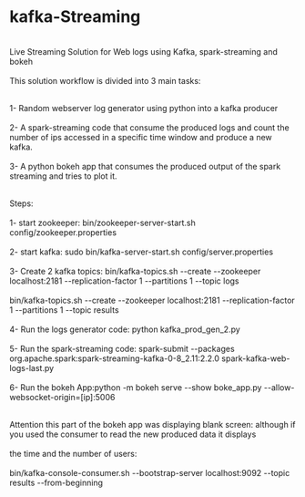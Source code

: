 # kafka-Streaming
<br>Live Streaming Solution for Web logs using Kafka, spark-streaming and bokeh</br>
<br>This solution workflow is divided into 3 main tasks:</br>

<br>1- Random webserver log generator using python into a kafka producer </br>
<br>2- A spark-streaming code that consume the produced logs and count the number of ips accessed in a specific time window and produce a new kafka.</br>
<br>3- A python bokeh app that consumes the produced output of the spark streaming and tries to plot it.</br>

<br>Steps:</br>
<br>1- start zookeeper: bin/zookeeper-server-start.sh config/zookeeper.properties</br>
<br>2- start kafka: sudo bin/kafka-server-start.sh config/server.properties</br>
<br>3- Create 2 kafka topics: bin/kafka-topics.sh --create --zookeeper localhost:2181 --replication-factor 1 --partitions 1 --topic logs</br>
 <br>                       bin/kafka-topics.sh --create --zookeeper localhost:2181 --replication-factor 1 --partitions 1 --topic results</br>
<br>4- Run the logs generator code: python kafka_prod_gen_2.py</br>
<br>5- Run the spark-streaming code: spark-submit --packages org.apache.spark:spark-streaming-kafka-0-8_2.11:2.2.0 spark-kafka-web-logs-last.py</br>
<br>6- Run the bokeh App:python -m bokeh serve --show  boke_app.py --allow-websocket-origin=[ip]:5006</br>

<br>Attention this part of the bokeh app was displaying blank screen: although if you used the consumer to read the new produced data it displays</br>
<br>the time and the number of users: </br>
<br>bin/kafka-console-consumer.sh --bootstrap-server localhost:9092 --topic results --from-beginning</br>
